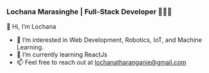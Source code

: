 ### Lochana Marasinghe | Full-Stack Developer 👩🏻‍💻

👋 Hi, I’m Lochana
- 👀 I’m interested in Web Development, Robotics, IoT, and Machine Learning.
- 🌱 I’m currently learning ReactJs
- 📫 Feel free to reach out at lochanatharanganie@gmail.com

<!---
lochana-marasinghe/lochana-marasinghe is a ✨ special ✨ repository because its `README.md` (this file) appears on your GitHub profile.
You can click the Preview link to take a look at your changes.
--->
